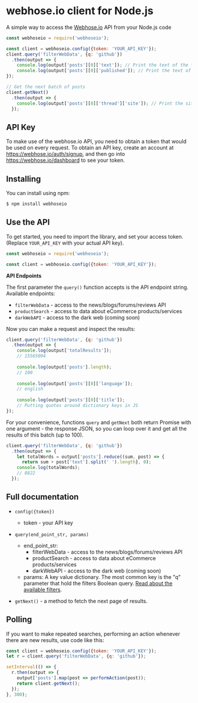 webhose.io client for Node.js
============================

A simple way to access the [Webhose.io](https://webhose.io) API from your Node.js code

```javascript
const webhoseio = require('webhoseio');

const client = webhoseio.config({token: 'YOUR_API_KEY'});
client.query('filterWebData', {q: 'github'})
  .then(output => {
    console.log(output['posts'][0]['text']); // Print the text of the first post
    console.log(output['posts'][0]['published']); // Print the text of the first post publication date
});

// Get the next batch of posts
client.getNext()
  .then(output => {
    console.log(output['posts'][0]['thread']['site']); // Print the site of the first post
  });
```

API Key
-------

To make use of the webhose.io API, you need to obtain a token that would be
used on every request. To obtain an API key, create an account at
https://webhose.io/auth/signup, and then go into
https://webhose.io/dashboard to see your token.


Installing
----------
You can install using npm:

```bash
$ npm install webhoseio
```
 
Use the API
-----------

To get started, you need to import the library, and set your access token.
(Replace `YOUR_API_KEY` with your actual API key).

```javascript
const webhoseio = require('webhoseio');

const client = webhoseio.config({token: 'YOUR_API_KEY'});  
```

**API Endpoints**

The first parameter the `query()` function accepts is the API endpoint string. Available endpoints:
* `filterWebData` - access to the news/blogs/forums/reviews API
* `productSearch` - access to data about eCommerce products/services
* `darkWebAPI` - access to the dark web (coming soon)

Now you can make a request and inspect the results:

```javascript
client.query('filterWebData', {q: 'github'})
  .then(output => {
    console.log(output['totalResults']);
    // 15565094
    
    console.log(output['posts'].length);
    // 100
    
    console.log(output['posts'][0]['language']);
    // english
    
    console.log(output['posts'][0]['title']);
    // Putting quotes around dictionary keys in JS
});
```

For your convenience, functions `query` and `getNext` both return Promise with 
one argument - the response JSON, so you can loop over it and get all the results of this batch (up to 100). 

```javascript
client.query('filterWebData', {q: 'github'})
  .then(output => {
    let totalWords = output['posts'].reduce((sum, post) => {
      return sum + post['text'].split(' ').length}, 0);
    console.log(totalWords);
    // 8822
  });
```

Full documentation
------------------

* ``config({token})``

  * token - your API key

* ``query(end_point_str, params)``

  * end_point_str: 
    * filterWebData - access to the news/blogs/forums/reviews API
    * productSearch - access to data about eCommerce products/services
    * darkWebAPI - access to the dark web (coming soon)
  * params: A key value dictionary. The most common key is the "q" parameter that hold the filters Boolean query. [Read about the available filters](https://webhose.io/documentation).

* ``getNext()`` - a method to fetch the next page of results.
    
    
Polling
-------

If you want to make repeated searches, performing an action whenever there are
new results, use code like this:

```javascript
const client = webhoseio.config({token: 'YOUR_API_KEY'});
let r = client.query('filterWebData', {q: 'github'});

setInterval(() => {
  r.then(output => {
    output['posts'].map(post => performAction(post));
    return client.getNext();
  });
}, 300);
```        
